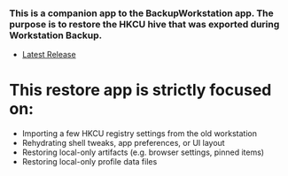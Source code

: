 ### This is a companion app to the BackupWorkstation app. The purpose is to restore the HKCU hive that was exported during Workstation Backup.

- [Latest Release](https://github.com/dan-damit/RestoreWorkstation/releases/latest)

# This restore app is strictly focused on:
- Importing a few HKCU registry settings from the old workstation
- Rehydrating shell tweaks, app preferences, or UI layout
- Restoring local-only artifacts (e.g. browser settings, pinned items)
- Restoring local-only profile data files
